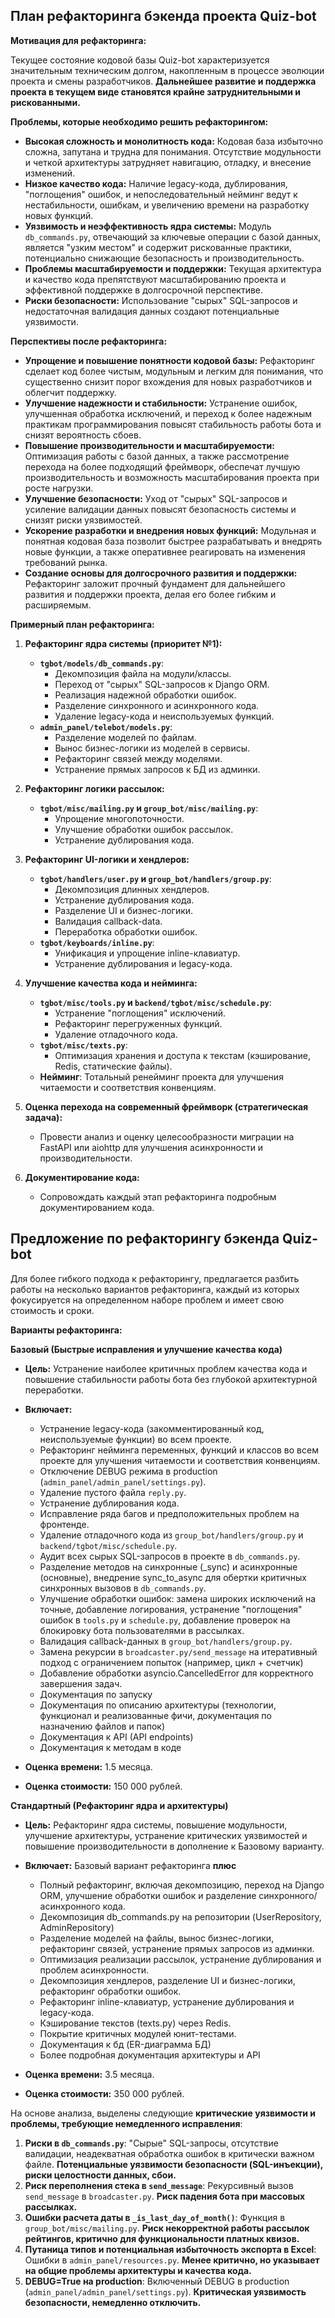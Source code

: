 ## План рефакторинга бэкенда проекта Quiz-bot

**Мотивация для рефакторинга:**

Текущее состояние кодовой базы Quiz-bot характеризуется значительным техническим долгом, накопленным в процессе эволюции проекта и смены разработчиков.  **Дальнейшее развитие и поддержка проекта в текущем виде становятся крайне затруднительными и рискованными.**

**Проблемы, которые необходимо решить рефакторингом:**

*   **Высокая сложность и монолитность кода:**  Кодовая база избыточно сложна, запутана и трудна для понимания. Отсутствие модульности и четкой архитектуры затрудняет навигацию, отладку, и внесение изменений.
*   **Низкое качество кода:**  Наличие legacy-кода, дублирования, "поглощения" ошибок, и непоследовательный нейминг  ведут к нестабильности, ошибкам, и увеличению времени на разработку новых функций.
*   **Уязвимость и неэффективность ядра системы:**  Модуль `db_commands.py`, отвечающий за ключевые операции с базой данных, является "узким местом" и содержит рискованные практики, потенциально снижающие безопасность и производительность.
*   **Проблемы масштабируемости и поддержки:** Текущая архитектура и качество кода препятствуют масштабированию проекта и эффективной поддержке в долгосрочной перспективе.
*   **Риски безопасности:** Использование "сырых" SQL-запросов и недостаточная валидация данных создают потенциальные уязвимости.

**Перспективы после рефакторинга:**

*   **Упрощение и повышение понятности кодовой базы:**  Рефакторинг сделает код более чистым, модульным и легким для понимания, что существенно снизит порог вхождения для новых разработчиков и облегчит поддержку.
*   **Улучшение надежности и стабильности:** Устранение ошибок, улучшенная обработка исключений, и переход к более надежным практикам программирования повысят стабильность работы бота и снизят вероятность сбоев.
*   **Повышение производительности и масштабируемости:** Оптимизация работы с базой данных, а также рассмотрение перехода на более подходящий фреймворк, обеспечат лучшую производительность и возможность масштабирования проекта при росте нагрузки.
*   **Улучшение безопасности:** Уход от "сырых" SQL-запросов и усиление валидации данных повысят безопасность системы и снизят риски уязвимостей.
*   **Ускорение разработки и внедрения новых функций:**  Модульная и понятная кодовая база позволит быстрее разрабатывать и внедрять новые функции, а также оперативнее реагировать на изменения требований рынка.
*   **Создание основы для долгосрочного развития и поддержки:**  Рефакторинг заложит прочный фундамент для дальнейшего развития и поддержки проекта, делая его более гибким и расширяемым.

**Примерный план рефакторинга:**

1.  **Рефакторинг ядра системы (приоритет №1):**
    *   **`tgbot/models/db_commands.py`**:
        *   Декомпозиция файла на модули/классы.
        *   Переход от "сырых" SQL-запросов к Django ORM.
        *   Реализация надежной обработки ошибок.
        *   Разделение синхронного и асинхронного кода.
        *   Удаление legacy-кода и неиспользуемых функций.
    *   **`admin_panel/telebot/models.py`**:
        *   Разделение моделей по файлам.
        *   Вынос бизнес-логики из моделей в сервисы.
        *   Рефакторинг связей между моделями.
        *   Устранение прямых запросов к БД из админки.

2.  **Рефакторинг логики рассылок:**
    *   **`tgbot/misc/mailing.py` и `group_bot/misc/mailing.py`**:
        *   Упрощение многопоточности.
        *   Улучшение обработки ошибок рассылок.
        *   Устранение дублирования кода.

3.  **Рефакторинг UI-логики и хендлеров:**
    *   **`tgbot/handlers/user.py` и `group_bot/handlers/group.py`**:
        *   Декомпозиция длинных хендлеров.
        *   Устранение дублирования кода.
        *   Разделение UI и бизнес-логики.
        *   Валидация callback-data.
        *   Переработка обработки ошибок.
    *   **`tgbot/keyboards/inline.py`**:
        *   Унификация и упрощение inline-клавиатур.
        *   Устранение дублирования и legacy-кода.

4.  **Улучшение качества кода и нейминга:**
    *   **`tgbot/misc/tools.py` и `backend/tgbot/misc/schedule.py`**:
        *   Устранение "поглощения" исключений.
        *   Рефакторинг перегруженных функций.
        *   Удаление отладочного кода.
    *   **`tgbot/misc/texts.py`**:
        *   Оптимизация хранения и доступа к текстам (кэширование, Redis, статические файлы).
    *   **Нейминг**:  Тотальный ренейминг проекта для улучшения читаемости и соответствия конвенциям.

5.  **Оценка перехода на современный фреймворк (стратегическая задача):**
    *   Провести анализ и оценку целесообразности миграции на FastAPI или aiohttp для улучшения асинхронности и производительности.

6.  **Документирование кода:**
    *   Сопровождать каждый этап рефакторинга подробным документированием кода.

## Предложение по рефакторингу бэкенда Quiz-bot

Для более гибкого подхода к рефакторингу, предлагается разбить работы на несколько вариантов рефакторинга, каждый из которых фокусируется на определенном наборе проблем и имеет свою стоимость и сроки.

**Варианты рефакторинга:**

**Базовый (Быстрые исправления и улучшение качества кода)**

*   **Цель:** Устранение наиболее критичных проблем качества кода и повышение стабильности работы бота без глубокой архитектурной переработки.
*   **Включает:**
    *   Устранение legacy-кода (закомментированный код, неиспользуемые функции) во всем проекте.
    *   Рефакторинг нейминга переменных, функций и классов во всем проекте для улучшения читаемости и соответствия конвенциям.
    *   Отключение DEBUG режима в production (`admin_panel/admin_panel/settings.py`).
    *   Удаление пустого файла `reply.py`.
    *   Устранение дублирования кода.
    *   Исправление ряда багов и предположительных проблем на фронтенде.
    *   Удаление отладочного кода из `group_bot/handlers/group.py` и `backend/tgbot/misc/schedule.py`.
    *   Аудит всех сырых SQL-запросов в проекте в `db_commands.py`.
    *   Разделение методов на синхронные (_sync) и асинхронные (основные), внедрение sync_to_async для обертки критичных синхронных вызовов в `db_commands.py`.
    *   Улучшение обработки ошибок: замена широких исключений на точные, добавление логирования, устранение "поглощения" ошибок в `tools.py` и `schedule.py`, добавление проверок на блокировку бота пользователями в рассылках.
    *   Валидация callback-данных в `group_bot/handlers/group.py`.
    *   Замена рекурсии в `broadcaster.py/send_message` на итеративный подход с ограничением попыток (например, цикл + счетчик)
    *   Добавление обработки asyncio.CancelledError для корректного завершения задач.
    *   Документация по запуску
    *   Документация по описанию архитектуры (технологии, функционал и реализованные фичи, документация по назначению файлов и папок)
    *   Документация к API (API endpoints)
    *   Документация к методам в коде

*   **Оценка времени:** 1.5 месяца.
*   **Оценка стоимости:** 150 000 рублей.

**Стандартный (Рефакторинг ядра и архитектуры)**

*   **Цель:** Рефакторинг ядра системы, повышение модульности, улучшение архитектуры, устранение критических уязвимостей и повышение производительности в дополнение к Базовому варианту.
*   **Включает:**  Базовый вариант рефакторинга **плюс**
    *   Полный рефакторинг, включая декомпозицию, переход на Django ORM, улучшение обработки ошибок и разделение синхронного/асинхронного кода.
    *   Декомпозиция db_commands.py на репозитории (UserRepository, AdminRepository)
    *   Разделение моделей на файлы, вынос бизнес-логики, рефакторинг связей, устранение прямых запросов из админки.
    *   Оптимизация реализации рассылок, устранение дублирования и проблем асинхронности.
    *   Декомпозиция хендлеров, разделение UI и бизнес-логики, рефакторинг обработки ошибок.
    *   Рефакторинг inline-клавиатур, устранение дублирования и legacy-кода.
    *   Кэширование текстов (texts.py) через Redis.
    *   Покрытие критичных модулей юнит-тестами.
    *   Документация к бд (ER-диаграмма БД)
    *   Более подробная документация архитектуры и API

*   **Оценка времени:** 3.5 месяца.
*   **Оценка стоимости:** 350 000 рублей.


На основе анализа, выделены следующие **критические уязвимости и проблемы, требующие немедленного исправления**:

1.  **Риски в `db_commands.py`**:  "Сырые" SQL-запросы, отсутствие валидации, неадекватная обработка ошибок в критически важном файле. **Потенциальные уязвимости безопасности (SQL-инъекции), риски целостности данных, сбои.**
2.  **Риск переполнения стека в `send_message`**: Рекурсивный вызов `send_message` в `broadcaster.py`. **Риск падения бота при массовых рассылках.**
3.  **Ошибки расчета даты в `_is_last_day_of_month()`**: Функция в `group_bot/misc/mailing.py`. **Риск некорректной работы рассылок рейтингов, критично для функциональности платных квизов.**
4.  **Путаница типов и потенциальная избыточность экспорта в Excel**: Ошибки в `admin_panel/resources.py`. **Менее критично, но указывает на общие проблемы архитектуры и качества кода.**
5.  **DEBUG=True на production**:  Включенный DEBUG в production (`admin_panel/admin_panel/settings.py`).  **Критическая уязвимость безопасности, немедленно отключить.**
